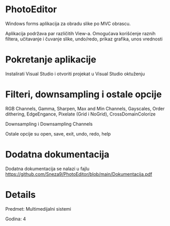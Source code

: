 # PhotoEditor
Windows forms aplikacija za obradu slike po MVC obrascu. 

Aplikacija podržava par različitih View-a. 
Omogućava korišćenje raznih filtera, učitavanje i čuvanje slike, undo/redo, prikaz grafika, unos vrednosti 

# Pokretanje aplikacije 
Instalirati Visual Studio i otvoriti projekat u Visual Studio oktuženju 

# Filteri, downsampling i ostale opcije 
RGB Channels, Gamma, Sharpen, Max and Min Channels, Gayscales, Order dithering, EdgeEngance, Pixelate (Grid i NoGrid), CrossDomainColorize

Downsampling i Downsampling Channels 

Ostale opcije su open, save, exit, undo, redo, help 
# Dodatna dokumentacija 
Dodatna dokumentacija se nalazi u fajlu https://github.com/Sneza9/PhotoEditor/blob/main/Dokumentacija.pdf

# Details 
Predmet: Multimedijalni sistemi 

Godina: 4
